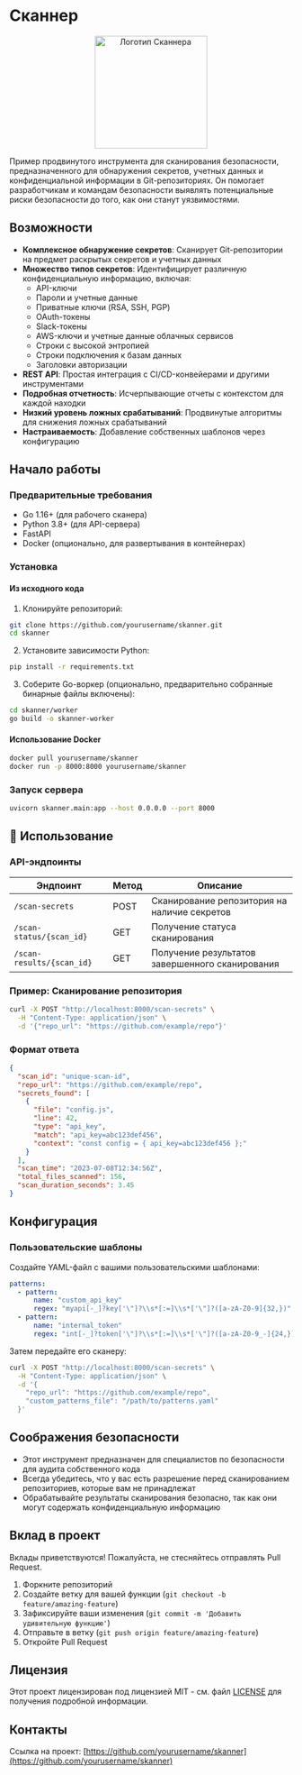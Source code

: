 # Сканнер

<p align="center">
  <img src="docs/images/skanner-logo.png" alt="Логотип Сканнера" width="200"/>
</p>

Пример продвинутого инструмента для сканирования безопасности, предназначенного для обнаружения секретов, учетных данных и конфиденциальной информации в Git-репозиториях. Он помогает разработчикам и командам безопасности выявлять потенциальные риски безопасности до того, как они станут уязвимостями.

## Возможности

- **Комплексное обнаружение секретов**: Сканирует Git-репозитории на предмет раскрытых секретов и учетных данных
- **Множество типов секретов**: Идентифицирует различную конфиденциальную информацию, включая:
  - API-ключи
  - Пароли и учетные данные
  - Приватные ключи (RSA, SSH, PGP)
  - OAuth-токены
  - Slack-токены
  - AWS-ключи и учетные данные облачных сервисов
  - Строки с высокой энтропией
  - Строки подключения к базам данных
  - Заголовки авторизации
- **REST API**: Простая интеграция с CI/CD-конвейерами и другими инструментами
- **Подробная отчетность**: Исчерпывающие отчеты с контекстом для каждой находки
- **Низкий уровень ложных срабатываний**: Продвинутые алгоритмы для снижения ложных срабатываний
- **Настраиваемость**: Добавление собственных шаблонов через конфигурацию

## Начало работы

### Предварительные требования

- Go 1.16+ (для рабочего сканера)
- Python 3.8+ (для API-сервера)
- FastAPI
- Docker (опционально, для развертывания в контейнерах)

### Установка

#### Из исходного кода

1. Клонируйте репозиторий:
```bash
git clone https://github.com/yourusername/skanner.git
cd skanner
```

2. Установите зависимости Python:
```bash
pip install -r requirements.txt
```

3. Соберите Go-воркер (опционально, предварительно собранные бинарные файлы включены):
```bash
cd skanner/worker
go build -o skanner-worker
```

#### Использование Docker

```bash
docker pull yourusername/skanner
docker run -p 8000:8000 yourusername/skanner
```

### Запуск сервера

```bash
uvicorn skanner.main:app --host 0.0.0.0 --port 8000
```

## 📖 Использование

### API-эндпоинты

| Эндпоинт | Метод | Описание |
|----------|--------|-------------|
| `/scan-secrets` | POST | Сканирование репозитория на наличие секретов |
| `/scan-status/{scan_id}` | GET | Получение статуса сканирования |
| `/scan-results/{scan_id}` | GET | Получение результатов завершенного сканирования |

### Пример: Сканирование репозитория

```bash
curl -X POST "http://localhost:8000/scan-secrets" \
  -H "Content-Type: application/json" \
  -d '{"repo_url": "https://github.com/example/repo"}'
```

### Формат ответа

```json
{
  "scan_id": "unique-scan-id",
  "repo_url": "https://github.com/example/repo",
  "secrets_found": [
    {
      "file": "config.js",
      "line": 42,
      "type": "api_key",
      "match": "api_key=abc123def456",
      "context": "const config = { api_key=abc123def456 };"
    }
  ],
  "scan_time": "2023-07-08T12:34:56Z",
  "total_files_scanned": 156,
  "scan_duration_seconds": 3.45
}
```

## Конфигурация

### Пользовательские шаблоны

Создайте YAML-файл с вашими пользовательскими шаблонами:

```yaml
patterns:
  - pattern:
      name: "custom_api_key"
      regex: "myapi[-_]?key['\"]?\\s*[:=]\\s*['\"]?([a-zA-Z0-9]{32,})"
  - pattern:
      name: "internal_token"
      regex: "int[-_]?token['\"]?\\s*[:=]\\s*['\"]?([a-zA-Z0-9_-]{24,})"
```

Затем передайте его сканеру:

```bash
curl -X POST "http://localhost:8000/scan-secrets" \
  -H "Content-Type: application/json" \
  -d '{
    "repo_url": "https://github.com/example/repo",
    "custom_patterns_file": "/path/to/patterns.yaml"
  }'
```

## Соображения безопасности

- Этот инструмент предназначен для специалистов по безопасности для аудита собственного кода
- Всегда убедитесь, что у вас есть разрешение перед сканированием репозиториев, которые вам не принадлежат
- Обрабатывайте результаты сканирования безопасно, так как они могут содержать конфиденциальную информацию

## Вклад в проект

Вклады приветствуются! Пожалуйста, не стесняйтесь отправлять Pull Request.

1. Форкните репозиторий
2. Создайте ветку для вашей функции (`git checkout -b feature/amazing-feature`)
3. Зафиксируйте ваши изменения (`git commit -m 'Добавить удивительную функцию'`)
4. Отправьте в ветку (`git push origin feature/amazing-feature`)
5. Откройте Pull Request

## Лицензия

Этот проект лицензирован под лицензией MIT - см. файл [LICENSE](LICENSE) для получения подробной информации.

## Контакты

Ссылка на проект: [https://github.com/yourusername/skanner](https://github.com/yourusername/skanner)
